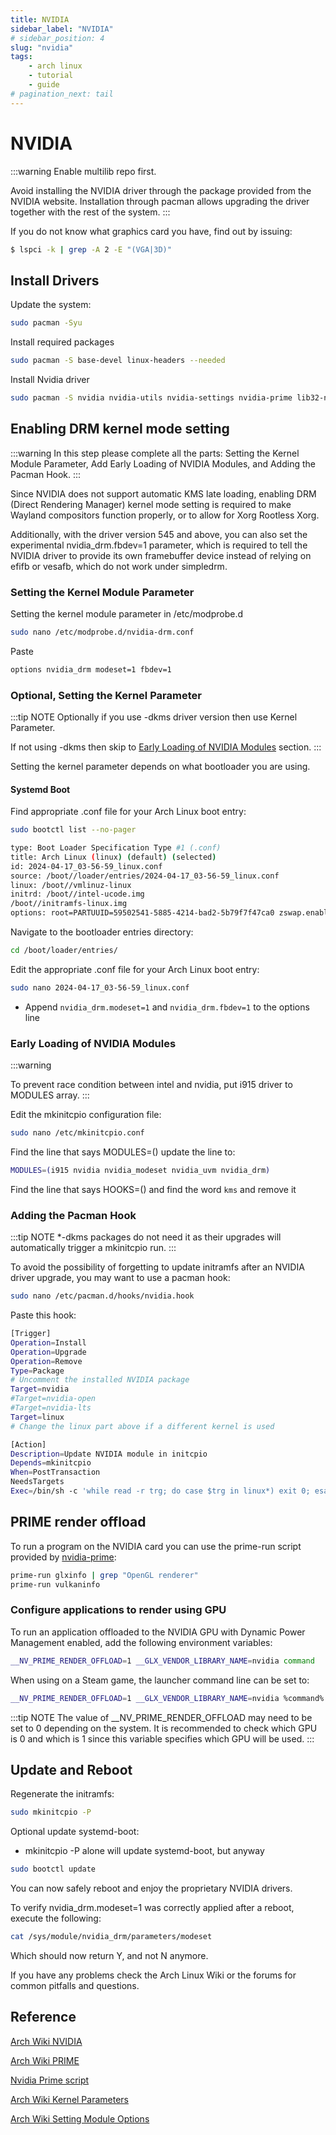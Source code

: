 ```yaml
---
title: NVIDIA
sidebar_label: "NVIDIA"
# sidebar_position: 4
slug: "nvidia"
tags:
    - arch linux
    - tutorial
    - guide
# pagination_next: tail
---
```


# NVIDIA

:::warning
Enable multilib repo first.

Avoid installing the NVIDIA driver through the package provided from the NVIDIA website. Installation through pacman allows upgrading the driver together with the rest of the system.
:::

If you do not know what graphics card you have, find out by issuing:

```bash
$ lspci -k | grep -A 2 -E "(VGA|3D)"
```
## Install Drivers

Update the system:
```bash
sudo pacman -Syu
```

Install required packages
```bash
sudo pacman -S base-devel linux-headers --needed
```

Install Nvidia driver
```bash
sudo pacman -S nvidia nvidia-utils nvidia-settings nvidia-prime lib32-nvidia-utils opencl-nvidia
```

## Enabling DRM kernel mode setting

:::warning
In this step please complete all the parts: Setting the Kernel Module Parameter, Add Early Loading of NVIDIA Modules, and Adding the Pacman Hook.
:::

Since NVIDIA does not support automatic KMS late loading, enabling DRM (Direct Rendering Manager) kernel mode setting is required to make Wayland compositors function properly, or to allow for Xorg Rootless Xorg.

Additionally, with the driver version 545 and above, you can also set the experimental nvidia_drm.fbdev=1 parameter, which is required to tell the NVIDIA driver to provide its own framebuffer device instead of relying on efifb or vesafb, which do not work under simpledrm.

### Setting the Kernel Module Parameter

Setting the kernel module parameter in /etc/modprobe.d

```bash
sudo nano /etc/modprobe.d/nvidia-drm.conf
```

Paste

```bash
options nvidia_drm modeset=1 fbdev=1
```

### Optional, Setting the Kernel Parameter

:::tip NOTE
Optionally if you use -dkms driver version then use Kernel Parameter.

If not using -dkms then skip to [Early Loading of NVIDIA Modules](#early-loading-of-nvidia-modules) section.
:::

Setting the kernel parameter depends on what bootloader you are using. 

#### Systemd Boot

Find appropriate .conf file for your Arch Linux boot entry:

```bash
sudo bootctl list --no-pager
```
```bash title="Output"
type: Boot Loader Specification Type #1 (.conf)
title: Arch Linux (linux) (default) (selected)
id: 2024-04-17_03-56-59_linux.conf
source: /boot//loader/entries/2024-04-17_03-56-59_linux.conf
linux: /boot//vmlinuz-linux
initrd: /boot//intel-ucode.img
/boot//initramfs-linux.img
options: root=PARTUUID=59502541-5885-4214-bad2-5b79f7f47ca0 zswap.enabled=0 rootflags=subvol=@ rw rootfstype=btrfs
```

Navigate to the bootloader entries directory:
```bash
cd /boot/loader/entries/
```

Edit the appropriate .conf file for your Arch Linux boot entry:
```bash
sudo nano 2024-04-17_03-56-59_linux.conf
```

* Append `nvidia_drm.modeset=1` and `nvidia_drm.fbdev=1` to the options line

### Early Loading of NVIDIA Modules

:::warning

To prevent race condition between intel and nvidia, put i915 driver to MODULES array.
:::

Edit the mkinitcpio configuration file:
```bash
sudo nano /etc/mkinitcpio.conf
```

Find the line that says MODULES=() update the line to:
```bash
MODULES=(i915 nvidia nvidia_modeset nvidia_uvm nvidia_drm)
```

Find the line that says HOOKS=() and find the word `kms` and remove it

### Adding the Pacman Hook

:::tip NOTE
*-dkms packages do not need it as their upgrades will automatically trigger a mkinitcpio run.
:::

To avoid the possibility of forgetting to update initramfs after an NVIDIA driver upgrade, you may want to use a pacman hook:
```bash
sudo nano /etc/pacman.d/hooks/nvidia.hook
```

Paste this hook:
```bash
[Trigger]
Operation=Install
Operation=Upgrade
Operation=Remove
Type=Package
# Uncomment the installed NVIDIA package
Target=nvidia
#Target=nvidia-open
#Target=nvidia-lts
Target=linux
# Change the linux part above if a different kernel is used

[Action]
Description=Update NVIDIA module in initcpio
Depends=mkinitcpio
When=PostTransaction
NeedsTargets
Exec=/bin/sh -c 'while read -r trg; do case $trg in linux*) exit 0; esac; done; /usr/bin/mkinitcpio -P'
```

## PRIME render offload

To run a program on the NVIDIA card you can use the prime-run script provided by [nvidia-prime](https://archlinux.org/packages/extra/any/nvidia-prime/):

```bash
prime-run glxinfo | grep "OpenGL renderer"
prime-run vulkaninfo
```
### Configure applications to render using GPU

To run an application offloaded to the NVIDIA GPU with Dynamic Power Management enabled, add the following environment variables:

```bash
__NV_PRIME_RENDER_OFFLOAD=1 __GLX_VENDOR_LIBRARY_NAME=nvidia command
```

When using on a Steam game, the launcher command line can be set to:
```bash
__NV_PRIME_RENDER_OFFLOAD=1 __GLX_VENDOR_LIBRARY_NAME=nvidia %command%
```

:::tip NOTE
 The value of __NV_PRIME_RENDER_OFFLOAD may need to be set to 0 depending on the system. It is recommended to check which GPU is 0 and which is 1 since this variable specifies which GPU will be used.
 :::

## Update and Reboot

Regenerate the initramfs:
```bash
sudo mkinitcpio -P
```

Optional update systemd-boot:

* mkinitcpio -P alone will update systemd-boot, but anyway
```bash
sudo bootctl update
```

You can now safely reboot and enjoy the proprietary NVIDIA drivers.

To verify nvidia_drm.modeset=1 was correctly applied after a reboot, execute the following:

```bash
cat /sys/module/nvidia_drm/parameters/modeset
```
Which should now return Y, and not N anymore.

If you have any problems check the Arch Linux Wiki or the forums for common pitfalls and questions.

## Reference

[Arch Wiki NVIDIA](https://wiki.archlinux.org/title/NVIDIA)

[Arch Wiki PRIME](https://wiki.archlinux.org/title/PRIME)

[Nvidia Prime script](https://archlinux.org/packages/extra/any/nvidia-prime/)

[Arch Wiki Kernel Parameters](https://wiki.archlinux.org/title/Kernel_parameters#systemd-boot)

[Arch Wiki Setting Module Options](https://wiki.archlinux.org/title/Kernel_module#Setting_module_options)